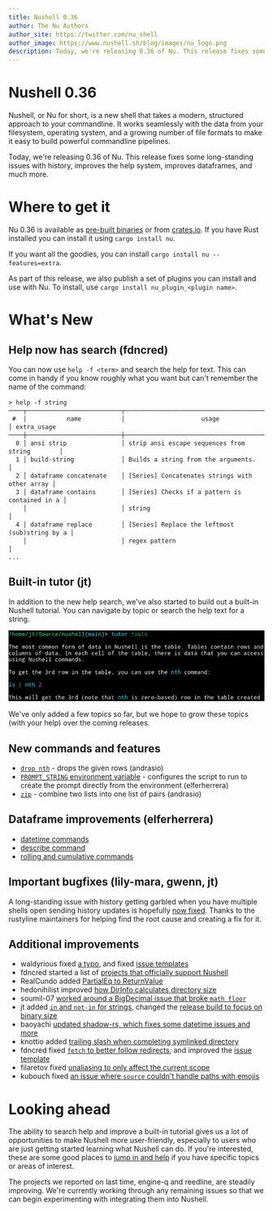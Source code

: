 ```yaml
---
title: Nushell 0.36
author: The Nu Authors
author_site: https://twitter.com/nu_shell
author_image: https://www.nushell.sh/blog/images/nu_logo.png
description: Today, we're releasing 0.36 of Nu. This release fixes some long-standing issues with history, improves the help system, improves dataframes, and much more.
---
```


# Nushell 0.36

Nushell, or Nu for short, is a new shell that takes a modern, structured approach to your commandline. It works seamlessly with the data from your filesystem, operating system, and a growing number of file formats to make it easy to build powerful commandline pipelines.

Today, we're releasing 0.36 of Nu. This release fixes some long-standing issues with history, improves the help system, improves dataframes, and much more.

<!-- more -->

# Where to get it

Nu 0.36 is available as [pre-built binaries](https://github.com/nushell/nushell/releases/tag/0.36.0) or from [crates.io](https://crates.io/crates/nu). If you have Rust installed you can install it using `cargo install nu`.

If you want all the goodies, you can install `cargo install nu --features=extra`.

As part of this release, we also publish a set of plugins you can install and use with Nu. To install, use `cargo install nu_plugin_<plugin name>`.

# What's New

## Help now has search (fdncred)

You can now use `help -f <term>` and search the help for text. This can come in handy if you know roughly what you want but can't remember the name of the command:

```
> help -f string
────┬──────────────────────────┬────────────────────────────────────────────────┬─────────────
 #  │           name           │                     usage                      │ extra_usage
────┼──────────────────────────┼────────────────────────────────────────────────┼─────────────
  0 │ ansi strip               │ strip ansi escape sequences from string        │
  1 │ build-string             │ Builds a string from the arguments.            │
  2 │ dataframe concatenate    │ [Series] Concatenates strings with other array │
  3 │ dataframe contains       │ [Series] Checks if a pattern is contained in a │
    │                          │ string                                         │
  4 │ dataframe replace        │ [Series] Replace the leftmost (sub)string by a │
    │                          │ regex pattern                                  │
...
```

## Built-in tutor (jt)

In addition to the new help search, we've also started to build out a built-in Nushell tutorial. You can navigate by topic or search the help text for a string.

![Screenshot showing the tutor command running 'tutor table'](/assets/images/0_36_tutor.png)

We've only added a few topics so far, but we hope to grow these topics (with your help) over the coming releases.

## New commands and features

- [`drop nth`](https://github.com/nushell/nushell/pull/3917) - drops the given rows (andrasio)
- [`PROMPT_STRING` environment variable](https://github.com/nushell/nushell/pull/3918) - configures the script to run to create the prompt directly from the environment (elferherrera)
- [`zip`](https://github.com/nushell/nushell/pull/3919) - combine two lists into one list of pairs (andrasio)

## Dataframe improvements (elferherrera)

- [datetime commands](https://github.com/nushell/nushell/pull/3894)
- [describe command](https://github.com/nushell/nushell/pull/3907)
- [rolling and cumulative commands](https://github.com/nushell/nushell/pull/3960)

## Important bugfixes (lily-mara, gwenn, jt)

A long-standing issue with history getting garbled when you have multiple shells open sending history updates is hopefully [now fixed](https://github.com/kkawakam/rustyline/pull/560). Thanks to the rustyline maintainers for helping find the root cause and creating a fix for it.

## Additional improvements

- waldyrious fixed [a typo](https://github.com/nushell/nushell/pull/3890), and fixed [issue templates](https://github.com/nushell/nushell/pull/3891)
- fdncred started a list of [projects that officially support Nushell](https://github.com/nushell/nushell/pull/3895)
- RealCundo added [PartialEq to ReturnValue](https://github.com/nushell/nushell/pull/3888)
- hedonihilist improved [how DirInfo calculates directory size](https://github.com/nushell/nushell/pull/3902)
- soumil-07 [worked around a BigDecimal issue that broke `math floor`](https://github.com/nushell/nushell/pull/3905)
- jt added [`in` and `not-in` for strings](https://github.com/nushell/nushell/pull/3906), changed the [release build to focus on binary size](https://github.com/nushell/nushell/pull/3924)
- baoyachi [updated shadow-rs, which fixes some datetime issues and more](https://github.com/nushell/nushell/pull/3914)
- knottio added [trailing slash when completing symlinked directory](https://github.com/nushell/nushell/pull/3921)
- fdncred fixed [`fetch` to better follow redirects](https://github.com/nushell/nushell/pull/3923), and improved the [issue template](https://github.com/nushell/nushell/pull/3962)
- filaretov fixed [unaliasing to only affect the current scope](https://github.com/nushell/nushell/pull/3936)
- kubouch fixed [an issue where `source` couldn't handle paths with emojis](https://github.com/nushell/nushell/pull/3939)

# Looking ahead

The ability to search help and improve a built-in tutorial gives us a lot of opportunities to make Nushell more user-friendly, especially to users who are just getting started learning what Nushell can do. If you're interested, these are some good places to [jump in and help](https://github.com/nushell/nushell/blob/main/crates/nu-command/src/commands/core_commands/tutor.rs) if you have specific topics or areas of interest.

The projects we reported on last time, engine-q and reedline, are steadily improving. We're currently working through any remaining issues so that we can begin experimenting with integrating them into Nushell.
